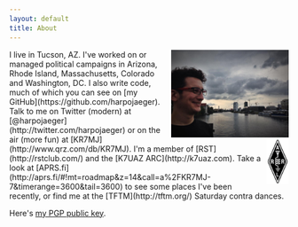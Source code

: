 ```yaml
---
layout: default
title: About
---
```

<div style="float:right;width:42%;margin-left:10px;"><img alt="A picture of me over the water in Berlin, Germany." src="/assets/media/jekyll/images/about/profile-berlin.jpg" /></div>
I live in Tucson, AZ. I've worked on or managed political campaigns in Arizona, Rhode Island, Massachusetts, Colorado and Washington, DC. I also write code, much of which you can see on [my GitHub](https://github.com/harpojaeger).

<div style="float:right;width:40px;clear:both;margin-left:10px;"><img alt="American Radio Relay League logo" src="/assets/media/jekyll/images/about/arrl_logo.gif" /></div>
Talk to me on Twitter (modern) at [@harpojaeger](http://twitter.com/harpojaeger) or on the air (more fun) at [KR7MJ](http://www.qrz.com/db/KR7MJ). I'm a member of [RST](http://rstclub.com/) and the [K7UAZ ARC](http://k7uaz.com). Take a look at [APRS.fi](http://aprs.fi/#!mt=roadmap&z=14&call=a%2FKR7MJ-7&timerange=3600&tail=3600) to see some places I've been recently, or find me at the [TFTM](http://tftm.org/) Saturday contra dances.

Here's [my PGP public key](/pgp.txt).
